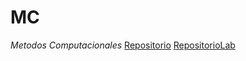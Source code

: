 # MC
*Metodos Computacionales*
[Repositorio](https://github.com/ComputoCienciasUniandes/MetodosComputacionales)
[RepositorioLab](https://github.com/ComputoCienciasUniandes/MetodosComputacionalesLaboratoriom) 

